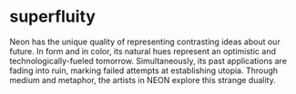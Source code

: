 # superfluity
Neon has the unique quality of representing contrasting ideas about our future. In form and in color, its natural hues represent an optimistic and technologically-fueled tomorrow. Simultaneously, its past applications are fading into ruin, marking failed attempts at establishing utopia. Through medium and metaphor, the artists in NEON explore this strange duality.
